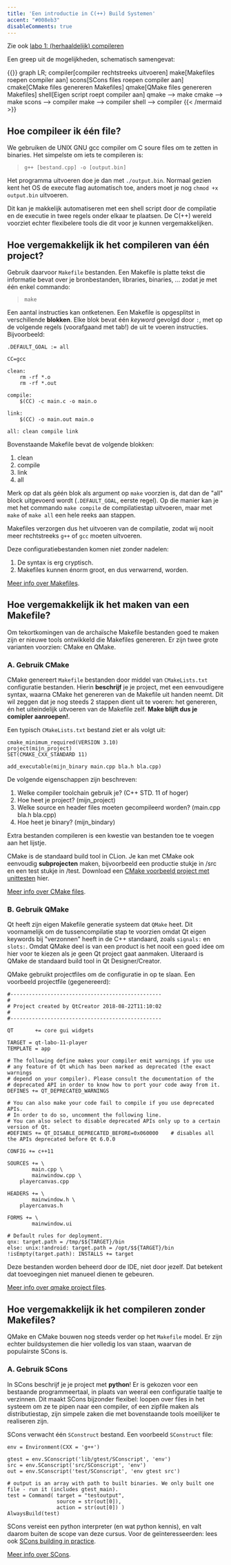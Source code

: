 ```yaml
---
title: 'Een introductie in C(++) Build Systemen'
accent: "#008eb3"
disableComments: true
---
```


Zie ook [labo 1: (herhaaldelijk) compileren](/teaching/cpp/labo-1#compiling)

Een greep uit de mogelijkheden, schematisch samengevat:

{{<mermaid>}}
graph LR;
    compiler[compiler rechtstreeks uitvoeren]
    make[Makefiles roepen compiler aan]
    scons[SCons files roepen compiler aan]
    cmake[CMake files genereren Makefiles]
    qmake[QMake files genereren Makefiles]
    shell[Eigen script roept compiler aan]
    qmake --> make
    cmake --> make
    scons --> compiler
    make --> compiler
    shell --> compiler
{{< /mermaid >}}

## Hoe compileer ik één file?

We gebruiken de UNIX GNU gcc compiler om C soure files om te zetten in binaries. Het simpelste om iets te compileren is:

> `g++ [bestand.cpp] -o [output.bin]`

Het programma uitvoeren doe je dan met `./output.bin`. Normaal gezien kent het OS de execute flag automatisch toe, anders moet je nog `chmod +x output.bin` uitvoeren.

Dit kan je makkelijk automatiseren met een shell script door de compilatie en de executie in twee regels onder elkaar te plaatsen. De C(++) wereld voorziet echter flexibelere tools die dit voor je kunnen vergemakkelijken.

## Hoe vergemakkelijk ik het compileren van één project?

Gebruik daarvoor `Makefile` bestanden. Een Makefile is platte tekst die informatie bevat over je bronbestanden, libraries, binaries, ... zodat je met één enkel commando:

> `make`

Een aantal instructies kan ontketenen. Een Makefile is opgesplitst in verschillende **blokken**. Elke blok bevat één _keyword_ gevolgd door `:`, met op de volgende regels (voorafgaand met tab!) de uit te voeren instructies. Bijvoorbeeld:

```
.DEFAULT_GOAL := all

CC=gcc

clean:
    rm -rf *.o
    rm -rf *.out

compile:
    $(CC) -c main.c -o main.o

link:
    $(CC) -o main.out main.o

all: clean compile link
```

Bovenstaande Makefile bevat de volgende blokken:

1. clean
2. compile
3. link
4. all

Merk op dat als géén blok als argument op `make` voorzien is, dat dan de "all" block uitgevoerd wordt (`.DEFAULT_GOAL`, eerste regel). Op die manier kan je met het commando `make compile` de compilatiestap uitvoeren, maar met `make` of `make all` een hele reeks aan stappen. 

Makefiles verzorgen dus het uitvoeren van de compilatie, zodat wij nooit meer rechtstreeks `g++` of `gcc` moeten uitvoeren. 

Deze configuratiebestanden komen niet zonder nadelen:

1. De syntax is erg cryptisch.
2. Makefiles kunnen énorm groot, en dus verwarrend, worden.

[Meer info over Makefiles](ftp://ftp.gnu.org/old-gnu/Manuals/make-3.79.1/html_chapter/make_2.html).

## Hoe vergemakkelijk ik het maken van een Makefile?

Om tekortkomingen van de archaïsche Makefile bestanden goed te maken zijn er nieuwe tools ontwikkeld die Makefiles genereren. Er zijn twee grote varianten voorzien: CMake en QMake.

### A. Gebruik CMake

CMake genereert `Makefile` bestanden door middel van `CMakeLists.txt` configuratie bestanden. Hierin **beschrijf** je je project, met een eenvoudigere syntax, waarna CMake het genereren van de Makefile uit handen neemt. Dit wil zeggen dat je nog steeds 2 stappen dient uit te voeren: het genereren, én het uiteindelijk uitvoeren van de Makefile zelf. **Make blijft dus je comipler aanroepen!**. 

Een typisch `CMakeLists.txt` bestand ziet er als volgt uit:

```
cmake_minimum_required(VERSION 3.10)
project(mijn_project)
SET(CMAKE_CXX_STANDARD 11)

add_executable(mijn_binary main.cpp bla.h bla.cpp)
```

De volgende eigenschappen zijn beschreven:

1. Welke compiler toolchain gebruik je? (C++ STD. 11 of hoger)
2. Hoe heet je project? (mijn_project)
3. Welke source en header files moeten gecompileerd worden? (main.cpp bla.h bla.cpp)
4. Hoe heet je binary? (mijn_bindary)

Extra bestanden compileren is een kwestie van bestanden toe te voegen aan het lijstje. 

CMake is de standaard build tool in CLion. Je kan met CMake ook eenvoudig **subprojecten** maken, bijvoorbeeld een productie stukje in /src en een test stukje in /test. Download een [CMake voorbeeld project met unittesten](/teaching/cpp/labo-7-unittest.zip) hier. 

[Meer info over CMake files](https://cmake.org/cmake-tutorial/).

### B. Gebruik QMake

Qt heeft zijn eigen Makefile generatie systeem dat `QMake` heet. Dit voornamelijk om de tussencompilatie stap te voorzien omdat Qt eigen keywords bij "verzonnen" heeft in de C++ standaard, zoals `signals:` en `slots:`. Omdat QMake deel is van een product is het nooit een goed idee om hier voor te kiezen als je geen Qt project gaat aanmaken. Uiteraard is QMake de standaard build tool in Qt Designer/Creator. 

QMake gebruikt projectfiles om de configuratie in op te slaan. Een voorbeeld projectfile (gegenereerd):

```
#-------------------------------------------------
#
# Project created by QtCreator 2018-08-22T11:10:02
#
#-------------------------------------------------

QT       += core gui widgets

TARGET = qt-labo-11-player
TEMPLATE = app

# The following define makes your compiler emit warnings if you use
# any feature of Qt which has been marked as deprecated (the exact warnings
# depend on your compiler). Please consult the documentation of the
# deprecated API in order to know how to port your code away from it.
DEFINES += QT_DEPRECATED_WARNINGS

# You can also make your code fail to compile if you use deprecated APIs.
# In order to do so, uncomment the following line.
# You can also select to disable deprecated APIs only up to a certain version of Qt.
#DEFINES += QT_DISABLE_DEPRECATED_BEFORE=0x060000    # disables all the APIs deprecated before Qt 6.0.0

CONFIG += c++11

SOURCES += \
        main.cpp \
        mainwindow.cpp \
    playercanvas.cpp

HEADERS += \
        mainwindow.h \
    playercanvas.h

FORMS += \
        mainwindow.ui

# Default rules for deployment.
qnx: target.path = /tmp/$${TARGET}/bin
else: unix:!android: target.path = /opt/$${TARGET}/bin
!isEmpty(target.path): INSTALLS += target
```

Deze bestanden worden beheerd door de IDE, niet door jezelf. Dat betekent dat toevoegingen niet manueel dienen te gebeuren. 

[Meer info over qmake project files](http://doc.qt.io/archives/qt-4.8/qmake-project-files.html).

## Hoe vergemakkelijk ik het compileren zonder Makefiles?

QMake en CMake bouwen nog steeds verder op het `Makefile` model. Er zijn echter buildsystemen die hier volledig los van staan, waarvan de populairste SCons is.

### A. Gebruik SCons

In SCons beschrijf je je project met **python**! Er is gekozen voor een bestaande programmeertaal, in plaats van weeral een configuratie taaltje te verzinnen. Dit maakt SCons bijzonder flexibel: loopen over files in het systeem om ze te pipen naar een compiler, of een zipfile maken als distributiestap, zijn simpele zaken die met bovenstaande tools moeilijker te realiseren zijn. 

SCons verwacht één `SConstruct` bestand. Een voorbeeld `SConstruct` file:

```
env = Environment(CXX = 'g++')

gtest = env.SConscript('lib/gtest/SConscript', 'env')
src = env.SConscript('src/SConscript', 'env')
out = env.SConscript('test/SConscript', 'env gtest src')

# output is an array with path to built binaries. We only built one file - run it (includes gtest_main).
test = Command( target = "testoutput",
                source = str(out[0]),
                action = str(out[0]) )
AlwaysBuild(test)
```

SCons vereist een python interpreter (en wat python kennis), en valt daarom buiten de scope van deze cursus. Voor de geïnteresseerden: lees ook [SCons building in practice](/post/scons-building/).

[Meer info over SCons](https://scons.org/doc/production/HTML/scons-man.html).